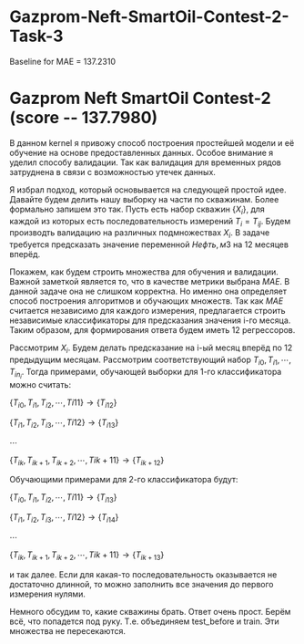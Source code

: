 # Gazprom-Neft-SmartOil-Contest-2-Task-3
 Baseline for MAE = 137.2310

# Gazprom Neft SmartOil Contest-2 (score -- 137.7980)

В данном kernel я привожу способ построения простейшей модели и её обучение на основе предоставленных данных. Особое внимание я уделил способу валидации. Так как валидация для временных рядов затруднена в связи с возможностью утечек данных. 

Я избрал подход, который основывается на следующей простой идее. Давайте будем делить нашу выборку на части по скважинам. Более формально запишем это так. Пусть есть набор скважин $\{X_i\}$, для каждой из которых есть последовательность измерений $T_i = {T_{ij}}$. Будем производть валидацию на различных подмножествах ${X_i}$. В задаче требуется предсказать значение переменной $Нефть, м3$ на 12 месяцев вперёд.

Покажем, как будем строить множества для обучения и валидации. Важной заметкой является то, что в качестве метрики выбрана $MAE$. В данной задаче она не слишком корректна. Но именно она определяет способ построения алгоритмов и обучающих множеств. Так как $MAE$ считается независимо для каждого измерения, предлагается строить независимые классификаторы для предсказания значения i-го месяца. Таким образом, для формирования ответа будем иметь 12 регрессоров.

Рассмотрим $X_i$. Будем делать предсказание на i-ый месяц вперёд по 12 предыдущим месяцам. Рассмотрим соответствующий набор $T_{i0}, T_{i1}, \cdots, T_{in_i}$. Тогда примерами, обучающей выборки для 1-го классификатора можно считать:

$\{T_{i0}, T_{i1}, T_{i2}, \cdots, T{i11}\} \rightarrow \{T_{i12}\}$

$\{T_{i1}, T_{i2}, T_{i3}, \cdots, T{i12}\} \rightarrow \{T_{i13}\}$

$\cdots$

$\{T_{ik}, T_{ik+1}, T_{ik+2}, \cdots, T{ik+11}\} \rightarrow \{T_{ik+12}\}$

Обучающими примерами для 2-го классификатора будут:

$\{T_{i0}, T_{i1}, T_{i2}, \cdots, T{i11}\} \rightarrow \{T_{i13}\}$

$\{T_{i1}, T_{i2}, T_{i3}, \cdots, T{i12}\} \rightarrow \{T_{i14}\}$

$\cdots$

$\{T_{ik}, T_{ik+1}, T_{ik+2}, \cdots, T{ik+11}\} \rightarrow \{T_{ik+13}\}$

и так далее. Если для какая-то последовательность оказывается не достаточно длинной, то можно заполнить все значения до первого измерения нулями.

Немного обсудим то, какие скважины брать. Ответ очень прост. Берём всё, что попадется под руку. Т.е. объединяем test_before и train. Эти множества не пересекаются.
